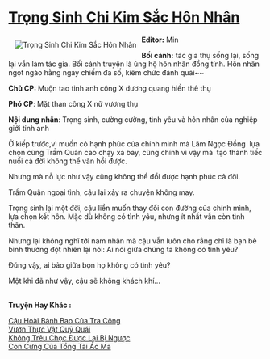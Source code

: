 <a href="https://utruyen.com/trong-sinh-chi-kim-sac-hon-nhan/18905/" title="Trọng Sinh Chi Kim Sắc Hôn Nhân"><h1>Trọng Sinh Chi Kim Sắc Hôn Nhân</h1></a><div style="display:table"><img align="right" style="float: left; padding: 10px;" src="https://utruyen.com/images/story/200x260/trong-sinh-chi-kim-sac-hon-nhan.jpg" alt="Trọng Sinh Chi Kim Sắc Hôn Nhân"><b>Editor:</b> Min <p></p><b>Bối cảnh:</b> tác gia thụ sống lại, sống lại vẫn làm tác gia. Bối cảnh truyện là ủng hộ hôn nhân đồng tính. Hôn nhân ngọt ngào hằng ngày chiếm đa số, kiêm chức đánh quái~~<p></p><b>Chủ CP: </b>Muộn tao tinh anh công X dương quang hiền thê thụ<p></p><b>Phó CP</b>: Mặt than công X nữ vương thụ<p></p><b>Nội dung nhãn</b>: Trọng sinh, cường cường, tình yêu và hôn nhân của nghiệp giới tinh anh<p></p>Ở kiếp trước,vì muốn có hạnh phúc của chính mình mà Lâm Ngọc Đồng  lựa chọn cùng Trầm Quân cao chạy xa bay, cũng chính vì vậy mà  tạo thành tiếc nuối cả đời không thể vãn hồi được.<p></p>Nhưng mà nỗ lực như vậy cũng không thể đổi được hạnh phúc cả đời.<p></p>Trầm Quân ngoại tình, cậu lại xảy ra chuyện không may.<p></p>Trọng sinh lại một đời, cậu liền muốn thay đổi con đường của chính mình, lựa chọn kết hôn. Mặc dù không có tình yêu, nhưng ít nhất vẫn còn tình thân.<p></p>Nhưng lại không nghĩ tới nam nhân mà cậu vẫn luôn cho rằng chỉ là bạn bè bình thường đột nhiên lại nói: Ai nói giữa chúng ta không có tình yêu?<p></p>Đúng vậy, ai bảo giữa bọn họ không có tình yêu?<p></p>Một khi đã như vậy, cậu sẽ không khách khí...</div><p><br><b>Truyện Hay Khác :</b></p><a href="https://utruyen.com/cau-hoai-banh-bao-cua-tra-cong/18918/" alt="Cậu Hoài Bánh Bao Của Tra Công">Cậu Hoài Bánh Bao Của Tra Công</a><br/><a href="https://github.com/quanluxury/dammy/tree/master/truyenhay/17680/" alt="Vườn Thực Vật Quỷ Quái">Vườn Thực Vật Quỷ Quái</a><br/><a href="https://github.com/quanluxury/ngontinh_sac/tree/master/truyenhay/18670/" alt="Không Trêu Chọc Được Lại Bị Ngược">Không Trêu Chọc Được Lại Bị Ngược</a><br/><a href="https://github.com/quanluxury/ngontinhhot/tree/master/truyenhay/19175/" alt="Con Cưng Của Tổng Tài Ác Ma">Con Cưng Của Tổng Tài Ác Ma</a><br/>